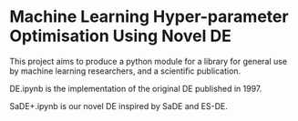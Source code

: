 # Machine Learning Hyper-parameter Optimisation Using Novel DE

This project aims to produce a python module for a library for general use by machine learning researchers, and a scientific publication.

DE.ipynb is the implementation of the original DE published in 1997.

SaDE+.ipynb is our novel DE inspired by SaDE and ES-DE.

